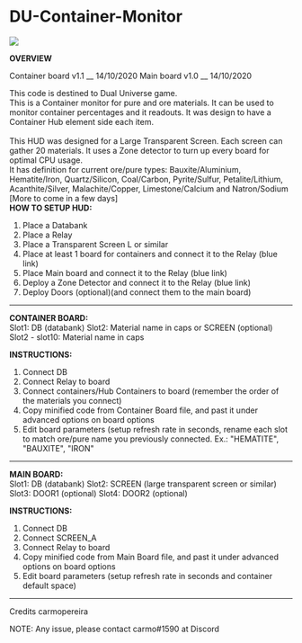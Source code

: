 # DU-Container-Monitor

<img src="https://github.com/carmopereira/DU-Container-Monitor/blob/main/main_screen.jpg" />

<b>OVERVIEW</b><br>

Container board v1.1 __ 14/10/2020
Main board v1.0 __ 14/10/2020

This code is destined to Dual Universe game.<br>
This is a Container monitor for pure and ore materials. It can be used to monitor container percentages and it readouts. It was design to have a Container Hub element side each item.<br>
<br>
This HUD was designed for a Large Transparent Screen. Each screen can gather 20 materials. It uses a Zone detector to turn up every board for optimal CPU usage.<br>
It has definition for current ore/pure types: Bauxite/Aluminium, Hematite/Iron, Quartz/Silicon, Coal/Carbon, Pyrite/Sulfur, Petalite/Lithium, Acanthite/Silver, Malachite/Copper, Limestone/Calcium and Natron/Sodium  [More to come in a few days]
<br>
<b>HOW TO SETUP HUD:</b>
1. Place a Databank
2. Place a Relay
3. Place a Transparent Screen L or similar
4. Place at least 1 board for containers and connect it to the Relay (blue link)
5. Place Main board and connect it to the Relay (blue link)
7. Deploy a Zone Detector and connect it to the Relay (blue link)
6. Deploy Doors (optional)(and connect them to the main board)

-----------------------------

<b>CONTAINER BOARD:</b><br>
Slot1: DB (databank)
Slot2: Material name in caps or SCREEN (optional)
Slot2 - slot10: Material name in caps

<b>INSTRUCTIONS:</b>
1. Connect DB
2. Connect Relay to board
3. Connect containers/Hub Containers to board (remember the order of the materials you connect)
4. Copy minified code from Container Board file, and past it under advanced options on board options
5. Edit board parameters (setup refresh rate in seconds, rename each slot to match ore/pure name you previously connected. Ex.: "HEMATITE", "BAUXITE", "IRON"

-----------------------------

<b>MAIN BOARD:</b><br>
Slot1: DB (databank)
Slot2: SCREEN (large transparent screen or similar)
Slot3: DOOR1 (optional)
Slot4: DOOR2 (optional)

<b>INSTRUCTIONS:</b>
1. Connect DB
2. Connect SCREEN_A
3. Connect Relay to board
4. Copy minified code from Main Board file, and past it under advanced options on board options
5. Edit board parameters (setup refresh rate in seconds and container default space)


-----------------------------

Credits
carmopereira

NOTE: Any issue, please contact carmo#1590 at Discord

